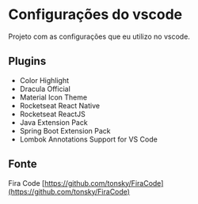 # Configurações do vscode

Projeto com as configurações que eu utilizo no vscode.

## Plugins

- Color Highlight
- Dracula Official
- Material Icon Theme
- Rocketseat React Native
- Rocketseat ReactJS
- Java Extension Pack
- Spring Boot Extension Pack
- Lombok Annotations Support for VS Code

## Fonte

Fira Code
[https://github.com/tonsky/FiraCode](https://github.com/tonsky/FiraCode)

